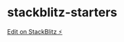 # stackblitz-starters

[Edit on StackBlitz ⚡️](https://stackblitz.com/edit/stackblitz-starters-6ufswd)